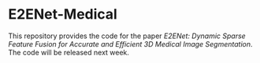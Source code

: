 # E2ENet-Medical

This repository provides the code for the paper *E2ENet: Dynamic Sparse Feature Fusion for Accurate and Efficient 3D Medical Image Segmentation*. The code will be released next week.

